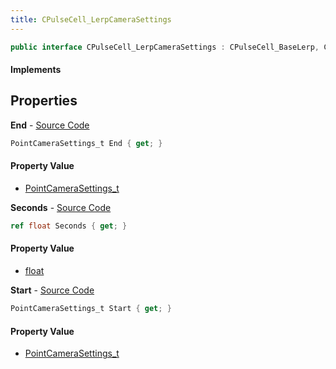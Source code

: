 ```yaml
---
title: CPulseCell_LerpCameraSettings
---
```


```csharp
public interface CPulseCell_LerpCameraSettings : CPulseCell_BaseLerp, CPulseCell_BaseYieldingInflow, CPulseCell_BaseFlow, CPulseCell_Base, ISchemaClass<CPulseCell_Base>, ISchemaClass<CPulseCell_BaseFlow>, ISchemaClass<CPulseCell_BaseYieldingInflow>, ISchemaClass<CPulseCell_BaseLerp>, ISchemaClass<CPulseCell_LerpCameraSettings>, ISchemaField, ISchemaClass, INativeHandle
```

#### Implements

## Properties

**End** - [Source Code](https://github.com/swiftly-solution/swiftlys2/blob/master/managed/src/SwiftlyS2.Generated/Schemas/Interfaces/CPulseCell_LerpCameraSettings.cs#L20)

```csharp
PointCameraSettings_t End { get; }
```

#### Property Value

- [PointCameraSettings_t](/docs/api/shared/schemadefinitions/pointcamerasettings_t)

**Seconds** - [Source Code](https://github.com/swiftly-solution/swiftlys2/blob/master/managed/src/SwiftlyS2.Generated/Schemas/Interfaces/CPulseCell_LerpCameraSettings.cs#L16)

```csharp
ref float Seconds { get; }
```

#### Property Value

- [float](https://learn.microsoft.com/dotnet/api/system.single)

**Start** - [Source Code](https://github.com/swiftly-solution/swiftlys2/blob/master/managed/src/SwiftlyS2.Generated/Schemas/Interfaces/CPulseCell_LerpCameraSettings.cs#L18)

```csharp
PointCameraSettings_t Start { get; }
```

#### Property Value

- [PointCameraSettings_t](/docs/api/shared/schemadefinitions/pointcamerasettings_t)

